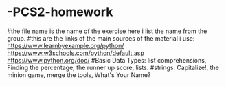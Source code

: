 # -PCS2-homework
#the file name is the name of the exercise here i list the name from the group.
#this are the links of the main sources of the material i use:
  https://www.learnbyexample.org/python/
  https://www.w3schools.com/python/default.asp
  https://www.python.org/doc/
#Basic Data Types:
  list comprehensions,
  Finding the percentage,
  the runner up score,
  lists.
#strings:
  Capitalize!,
  the minion game,
  merge the tools,
  What's Your Name?
